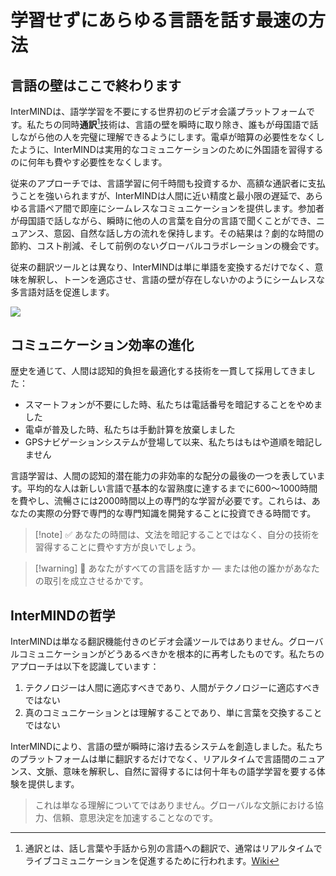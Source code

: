 # 学習せずにあらゆる言語を話す最速の方法

## 言語の壁はここで終わります

InterMINDは、語学学習を不要にする世界初のビデオ会議プラットフォームです。私たちの同時**通訳**[^1]技術は、言語の壁を瞬時に取り除き、誰もが母国語で話しながら他の人を完璧に理解できるようにします。電卓が暗算の必要性をなくしたように、InterMINDは実用的なコミュニケーションのために外国語を習得するのに何年も費やす必要性をなくします。

従来のアプローチでは、言語学習に何千時間も投資するか、高額な通訳者に支払うことを強いられますが、InterMINDは人間に近い精度と最小限の遅延で、あらゆる言語ペア間で即座にシームレスなコミュニケーションを提供します。参加者が母国語で話しながら、瞬時に他の人の言葉を自分の言語で聞くことができ、ニュアンス、意図、自然な話し方の流れを保持します。その結果は？劇的な時間の節約、コスト削減、そして前例のないグローバルコラボレーションの機会です。

従来の翻訳ツールとは異なり、InterMINDは単に単語を変換するだけでなく、意味を解釈し、トーンを適応させ、言語の壁が存在しないかのようにシームレスな多言語対話を促進します。

[^1]: 通訳とは、話し言葉や手話から別の言語への翻訳で、通常はリアルタイムでライブコミュニケーションを促進するために行われます。[Wiki](https://en.wikipedia.org/wiki/Language_interpretation)

![](/1d.png)

## コミュニケーション効率の進化

歴史を通じて、人間は認知的負担を最適化する技術を一貫して採用してきました：

- スマートフォンが不要にした時、私たちは電話番号を暗記することをやめました
- 電卓が普及した時、私たちは手動計算を放棄しました
- GPSナビゲーションシステムが登場して以来、私たちはもはや道順を暗記しません

言語学習は、人間の認知的潜在能力の非効率的な配分の最後の一つを表しています。平均的な人は新しい言語で基本的な習熟度に達するまでに600〜1000時間を費やし、流暢さには2000時間以上の専門的な学習が必要です。これらは、あなたの実際の分野で専門的な専門知識を開発することに投資できる時間です。

> [!note] ✅ あなたの時間は、文法を暗記することではなく、自分の技術を習得することに費やす方が良いでしょう。

> [!warning] 🛑 あなたがすべての言語を話すか — または他の誰かがあなたの取引を成立させるかです。

## InterMINDの哲学

InterMINDは単なる翻訳機能付きのビデオ会議ツールではありません。グローバルコミュニケーションがどうあるべきかを根本的に再考したものです。私たちのアプローチは以下を認識しています：

1. テクノロジーは人間に適応すべきであり、人間がテクノロジーに適応すべきではない
2. 真のコミュニケーションとは理解することであり、単に言葉を交換することではない

InterMINDにより、言語の壁が瞬時に溶け去るシステムを創造しました。私たちのプラットフォームは単に翻訳するだけでなく、リアルタイムで言語間のニュアンス、文脈、意味を解釈し、自然に習得するには何十年もの語学学習を要する体験を提供します。

> これは単なる理解についてではありません。グローバルな文脈における協力、信頼、意思決定を加速することなのです。